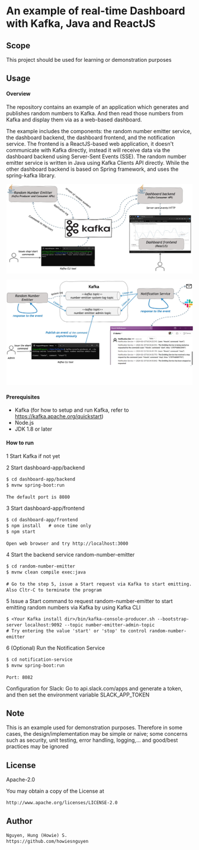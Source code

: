 # An example of real-time Dashboard with Kafka, Java and ReactJS

## Scope

This project should be used for learning or demonstration purposes

## Usage 

####  Overview

The repository contains an example of an application which generates and publishes random numbers to Kafka. And then read those numbers from Kafka and display them via as a web-based dashboard. 

The example includes the components: the random number emitter service, the dashboard backend, the dashboard frontend, and the notification service. The frontend is a ReactJS-based web application, it doesn't communicate with Kafka directly, instead it will receive data via the dashboard backend using Server-Sent Events (SSE). The random number emitter service is written in Java using Kafka Clients API directly. While the other dashboard backend is based on Spring framework, and uses the spring-kafka library.

![Architecture Diagram](misc/architecture.jpg)

![Architecture Diagram](misc/event-driven-architecture.jpg)

#### Prerequisites

- Kafka (for how to setup and run Kafka, refer to https://kafka.apache.org/quickstart)
- Node.js
- JDK 1.8 or later

#### How to run

1 Start Kafka if not yet

2 Start dashboard-app/backend

~~~
$ cd dashboard-app/backend
$ mvnw spring-boot:run

The default port is 8080
~~~

3 Start dashboard-app/frontend

~~~
$ cd dashboard-app/frontend
$ npm install   # once time only
$ npm start

Open web browser and try http://localhost:3000
~~~

4 Start the backend service random-number-emitter

~~~
$ cd random-number-emitter
$ mvnw clean compile exec:java

# Go to the step 5, issue a Start request via Kafka to start emitting. Also Cltr-C to terminate the program
~~~

5 Issue a Start command to request random-number-emitter to start emitting random numbers via Kafka by using Kafka CLI

~~~
$ <Your Kafka install dir>/bin/kafka-console-producer.sh --bootstrap-server localhost:9092 --topic number-emitter-admin-topic
# Try entering the value 'start' or 'stop' to control random-number-emitter
 ~~~
 
 
 6 (Optional) Run the Notification Service
 
 ~~~
$ cd notification-service
$ mvnw spring-boot:run

Port: 8082
 ~~~

Configuration for Slack: Go to api.slack.com/apps and generate a token, and then set the environment variable SLACK_APP_TOKEN

## Note

This is an example used for demonstration purposes. Therefore in some cases, the design/implementation may be simple or naive; some concerns such as security, unit testing, error handling, logging,... and good/best practices may be ignored

## License

Apache-2.0 

You may obtain a copy of the License at

    http://www.apache.org/licenses/LICENSE-2.0

## Author
 ~~~
Nguyen, Hung (Howie) S. 
https://github.com/howiesnguyen
 ~~~
